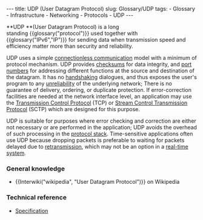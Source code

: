 --- title: UDP (User Datagram Protocol) slug: Glossary/UDP tags: - Glossary - Infrastructure - Networking - Protocols - UDP ---

**UDP **(User Datagram Protocol) is a long standing {{glossary("protocol")}} used together with {{glossary("IPv6","IP")}} for sending data when transmission speed and efficiency matter more than security and reliability.

UDP uses a simple [connectionless communication](https://en.wikipedia.org/wiki/Connectionless_communication "Connectionless communication") model with a minimum of protocol mechanism. UDP provides [checksums](https://en.wikipedia.org/wiki/Checksum) for data integrity, and <a href="https://en.wikipedia.org/wiki/Port_numbers" class="mw-redirect" title="Port numbers">port numbers</a> for addressing different functions at the source and destination of the datagram. It has no [handshaking](https://en.wikipedia.org/wiki/Handshaking) dialogues, and thus exposes the user's program to any [unreliability](https://en.wikipedia.org/wiki/Reliability_(computer_networking) "Reliability (computer networking)") of the underlying network; There is no guarantee of delivery, ordering, or duplicate protection. If error-correction facilities are needed at the network interface level, an application may use the [Transmission Control Protocol](https://en.wikipedia.org/wiki/Transmission_Control_Protocol "Transmission Control Protocol") (TCP) or [Stream Control Transmission Protocol](https://en.wikipedia.org/wiki/Stream_Control_Transmission_Protocol "Stream Control Transmission Protocol") (SCTP) which are designed for this purpose.

UDP is suitable for purposes where error checking and correction are either not necessary or are performed in the application; UDP avoids the overhead of such processing in the [protocol stack](https://en.wikipedia.org/wiki/Protocol_stack "Protocol stack"). Time-sensitive applications often use UDP because dropping packets is preferable to waiting for packets delayed due to [retransmission](https://en.wikipedia.org/wiki/Retransmission_(data_networks) "Retransmission (data networks)"), which may not be an option in a <a href="https://en.wikipedia.org/wiki/Real-time_system" class="mw-redirect" title="Real-time system">real-time system</a>.

### General knowledge

-   {{Interwiki("wikipedia", "User Datagram Protocol")}} on Wikipedia

### Technical reference

-   [Specification](https://datatracker.ietf.org/doc/html/rfc768)
